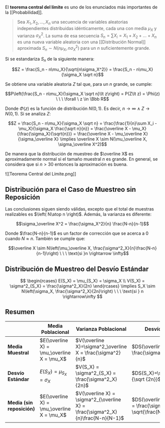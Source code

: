 El **teorema central del límite** es uno de los enunciados más importantes de la [[Probabilidad]].

> Sea $X_1, X_2, \dots, X_n$ una secuencia de variables aleatorias independientes distribuidas idénticamente, cada una con media $\mu_X$ y varianza $\sigma^2_X$. La suma de esa secuencia $S_n = \sum X_i = X_1 + X_2 + \dots + X_n$ es una nueva variable aleatoria con una [[Distribución Normal]] aproximada $S_n \sim N(n\mu_X, n \sigma^2_X)$ para un $n$ suficientemente grande.

Si se estandariza $S_n$ de la siguiente manera:

$$Z = \frac{S_n - n\mu_X}{\sqrt{n\sigma_X^2}} = \frac{S_n - n\mu_X}{\sigma_X \sqrt n}$$

Se obtiene una variable aleatoria $Z$ tal que, para un $n$ grande, se cumple:

$$P\left(\frac{S_n - n\mu_X}{\sigma_X \sqrt n}\lt z\right) = P(Z\lt z) = \Phi(z) \ \ \ \forall \ z \in \Bbb R$$

Donde $\Phi(z)$ es la función de distribución $N(0,1)$. Es decir, $n \rightarrow \infty \ \land \ Z \rightarrow N(0,1)$. Si se analiza $Z$:

$$Z = \frac{S_n - n\mu_X}{\sigma_X \sqrt n} = \frac{\frac{1}{n}\sum X_i - \mu_X}{\sigma_X \frac{\sqrt n}{n}} = \frac{\overline X - \mu_X}{\frac{\sigma_X}{\sqrt{n}}} = \frac{\overline X - \mu_\overline X}{\sigma_\overline X} \implies \overline X \sim N(\mu_\overline X, \sigma_\overline X^2)$$

De manera que la distribución de muestreo de $\overline X$ es aproximadamente normal si el tamaño muestral $n$ es grande. En general, se considera que si $n \gt 30$ entonces la aproximación es buena.

![[Teorema Central del Límite.png]]

## Distribución para el Caso de Muestreo sin Reposición

Las conclusiones siguen siendo válidas, excepto que el total de muestras realizables es $\left( N\atop n \right)$. Además, la varianza es diferente:

$$\sigma_\overline X^2 = \frac{\sigma_X^2}{n} \frac{N-n}{n-1}$$

Donde $\frac{N-n}{n-1}$ es un factor de corrección que se acerca a $0$ cuando $N \approx n$. También se cumple que:

$$\overline X \sim N\left(\mu_\overline X, \frac{\sigma^2_X}{n}\frac{N-n}{n-1}\right) \ \ \ \text{si }n \rightarrow \infty$$

## Distribución de Muestreo del Desvío Estándar

$$
\begin{rcases}
E(S_X) = \mu_{S_X} = \sigma_X \\
V(S_X) = \sigma^2_{S_X} = \frac{\sigma^2_X}{2n}
\end{rcases} \implies S_X \sim N\left(\sigma_X, \frac{\sigma^2_X}{2n}\right) \ \ \ \text{si } n \rightarrow\infty
$$

## Resumen

|                            | **Media Poblacional**                      | **Varianza Poblacional**                                                        | **Desvío Estándar Poblacional**                                                              |
| -------------------------- | ------------------------------------------ | ------------------------------------------------------------------------------- | -------------------------------------------------------------------------------------------- |
| **Media Muestral**         | $E(\overline X) = \mu_\overline X = \mu_X$ | $V(\overline X)=\sigma^2_\overline X = \frac{\sigma^2}{n}$                      | $DS(\overline X) = \sigma_\overline X = \frac{\sigma X}{\sqrt n}$                            |
| **Desvío Estándar**        | $E(S_X) = \mu_{S_X} = \sigma_X$            | $V(S_X) = \sigma^2_{S_X} = \frac{\sigma^2_X}{2n}$                               | $DS(S_X)=\sigma_{S_X}=\frac{\sigma_X}{\sqrt {2n}}$                                           |
| **Media (sin reposición)** | $E(\overline X) = \mu_\overline X = \mu_X$ | $V(\overline X) = \sigma^2_{\overline X} = \frac{\sigma^2_X}{n}\frac{N-n}{N-1}$ | $DS(\overline X) = \sigma_{\overline X} = \frac{\sigma^2_X}{\sqrt n} \sqrt{\frac{N-n}{N-1}}$ |
